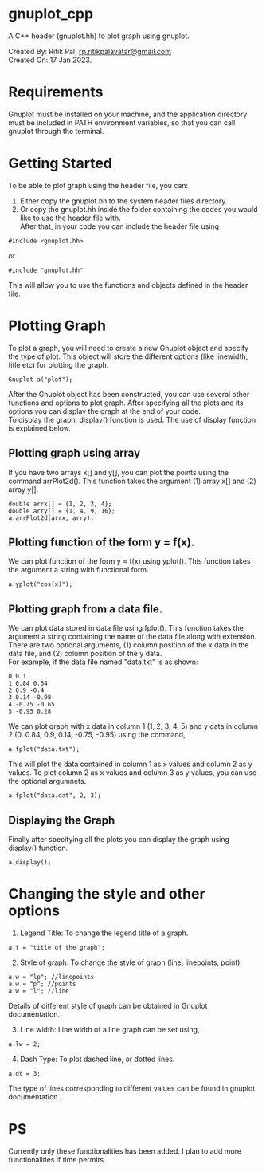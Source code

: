 # gnuplot_cpp
A C++ header (gnuplot.hh) to plot graph using gnuplot.

Created By: Ritik Pal, rp.ritikpalavatar@gmail.com  
Created On: 17 Jan 2023.  

# Requirements
Gnuplot must be installed on your machine, and the application directory must be included in PATH environment variables, so that you can call gnuplot through the terminal.

# Getting Started
To be able to plot graph using the header file, you can:
1. Either copy the gnuplot.hh to the system header files directory.  
2. Or copy the gnuplot.hh inside the folder containing the codes you would like to use the header file with.  
After that, in your code you can include the header file using  
```
#include <gnuplot.hh>
```
or
```
#include "gnuplot.hh"
```
This will allow you to use the functions and objects defined in the header file.  

# Plotting Graph
To plot a graph, you will need to create a new Gnuplot object and specify the type of plot. This object will store the different options (like linewidth, title etc) for plotting the graph.   
```
Gnuplot a("plot");
```
After the Gnuplot object has been constructed, you can use several other functions and options to plot graph. After specifying all the plots and its options you can display the graph at the end of your code.  
To display the graph, display() function is used. The use of display function is explained below.

## Plotting graph using array
If you have two arrays x[] and y[], you can plot the points using the command arrPlot2d(). This function takes the argument (1) array x[] and (2) array y[].
```
double arrx[] = {1, 2, 3, 4};
double arry[] = {1, 4, 9, 16};
a.arrPlot2d(arrx, arry);
```

## Plotting function of the form y = f(x).
We can plot function of the form y = f(x) using yplot(). This function takes the argument a string with functional form.
```
a.yplot("cos(x)");

```
## Plotting graph from a data file.
We can plot data stored in data file using fplot(). This function takes the argument a string containing the name of the data file along with extension.  
There are two optional arguments, (1) column position of the x data in the data file, and (2) column position of the y data.  
For example, if the data file named "data.txt" is as shown:
```
0 0 1
1 0.84 0.54
2 0.9 -0.4
3 0.14 -0.98
4 -0.75 -0.65
5 -0.95 0.28
```
We can plot graph with x data in column 1 (1, 2, 3, 4, 5) and y data in column 2 (0, 0.84, 0.9, 0.14, -0.75, -0.95) using the command,
```
a.fplot("data.txt");
```
This will plot the data contained in column 1 as x values and column 2 as y values.
To plot column 2 as x values and column 3 as y values, you can use the optional argumnets.
```
a.fplot("data.dat", 2, 3);
```
## Displaying the Graph
Finally after specifying all the plots you can display the graph using display() function.
```
a.display();
```

# Changing the style and other options

1) Legend Title:
To change the legend title of a graph.
```
a.t = "title of the graph";
```

2) Style of graph: 
To change the style of graph (line, linepoints, point):
```
a.w = "lp"; //linepoints
a.w = "p"; //points
a.w = "l"; //line
```
Details of different style of graph can be obtained in Gnuplot documentation.  

3) Line width: 
Line width of a line graph can be set using,
```
a.lw = 2;
```

4) Dash Type: 
To plot dashed line, or dotted lines.
```
a.dt = 3;
```
The type of lines corresponding to different values can be found in gnuplot documentation.

# PS
Currently only these functionalities has been added. I plan to add more functionalities if time permits.
